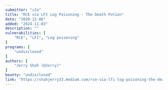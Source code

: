 ```yaml
---
submitter: "c2a"
title: "RCE via LFI Log Poisoning - The Death Potion"
date: "2020-12-06"
added: "2024-11-03"
description: ""
vulnerabilities: [
    "RCE", "LFI", "Log poisoning"
]
programs: [
    "undisclosed"
]
authors: [
    "Jerry Shah (@Jerry)"
]
bounty: "undisclosed"
link: "https://shahjerry33.medium.com/rce-via-lfi-log-poisoning-the-death-potion-c0831cebc16d"
---
```




